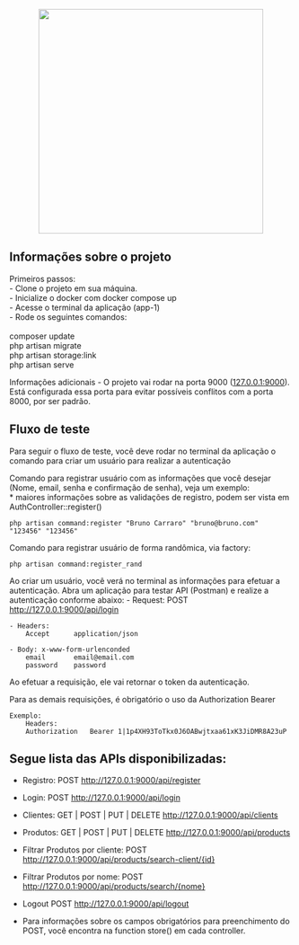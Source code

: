<p align="center"><a href="https://laravel.com" target="_blank"><img src="https://raw.githubusercontent.com/laravel/art/master/logo-lockup/5%20SVG/2%20CMYK/1%20Full%20Color/laravel-logolockup-cmyk-red.svg" width="400"></a></p>

## Informações sobre o projeto

Primeiros passos: <br/>
	- Clone o projeto em sua máquina.<br/>
	- Inicialize o docker com docker compose up<br/>
	- Acesse o terminal da aplicação (app-1)<br/>
	- Rode os seguintes comandos:<br/><br/>
	composer update<br/>
	php artisan migrate<br/>
	php artisan storage:link<br/>
	php artisan serve<br/>

Informações adicionais
	- O projeto vai rodar na porta 9000 ([127.0.0.1:9000](http:127.0.0.1:9000)). Está configurada essa porta para evitar possíveis conflitos com a porta 8000, por ser padrão.

## Fluxo de teste

Para seguir o fluxo de teste, você deve rodar no terminal da aplicação o comando para criar um usuário para realizar a autenticação

Comando para registrar usuário com as informações que você desejar (Nome, email, senha e confirmação de senha), veja um exemplo: <br/>
	* maiores informações sobre as validações de registro, podem ser vista em AuthController::register()

	php artisan command:register "Bruno Carraro" "bruno@bruno.com" "123456" "123456"

Comando para registrar usuário de forma randômica, via factory: 

	php artisan command:register_rand

Ao criar um usuário, você verá no terminal as informações para efetuar a autenticação. Abra um aplicação para testar API (Postman) e realize a autenticação conforme abaixo:
	- Request: POST http://127.0.0.1:9000/api/login

	- Headers: 
		Accept 		application/json

	- Body: x-www-form-urlenconded
		email		email@email.com
		password	password

Ao efetuar a requisição, ele vai retornar o token da autenticação.

Para as demais requisições, é obrigatório o uso da Authorization Bearer

	Exemplo: 
		Headers: 
		Authorization	Bearer 1|1p4XH93ToTkx0J6OABwjtxaa61xK3JiDMR8A23uP

## Segue lista das APIs disponibilizadas:
- Registro: 
	POST http://127.0.0.1:9000/api/register
- Login: 
	POST http://127.0.0.1:9000/api/login

- Clientes: 
	GET | POST | PUT | DELETE  http://127.0.0.1:9000/api/clients

- Produtos: 
	GET | POST | PUT | DELETE  http://127.0.0.1:9000/api/products

- Filtrar Produtos por cliente: 
	POST http://127.0.0.1:9000/api/products/search-client/{id}

- Filtrar Produtos por nome: 
	POST http://127.0.0.1:9000/api/products/search/{nome}

- Logout
	POST http://127.0.0.1:9000/api/logout

* Para informações sobre os campos obrigatórios para preenchimento do POST, você encontra na function store() em cada controller.